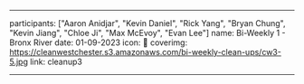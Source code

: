 ---

participants: ["Aaron Anidjar", "Kevin Daniel", "Rick Yang", "Bryan Chung", "Kevin Jiang", "Chloe Ji", "Max McEvoy", "Evan Lee"]
name: Bi-Weekly 1 - Bronx River
date: 01-09-2023
icon: 🦦
coverimg: https://cleanwestchester.s3.amazonaws.com/bi-weekly-clean-ups/cw3-5.jpg
link: cleanup3

---